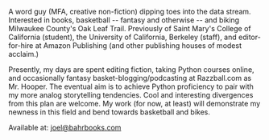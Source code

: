 A word guy (MFA, creative non-fiction) dipping toes into the data stream. Interested in books, basketball -- fantasy and otherwise -- and biking Milwaukee County's Oak Leaf Trail.
Previously of Saint Mary's College of California (student), the University of California, Berkeley (staff), and editor-for-hire at Amazon Publishing (and other publishing houses of 
modest acclaim.) 

Presently, my days are spent editing fiction, taking Python courses online, and occasionally fantasy basket-blogging/podcasting at Razzball.com as Mr. Hooper. The eventual aim is 
to achieve Python proficiency to pair with my more analog storytelling tendencies. Cool and interesting divergences from this plan are welcome. My work (for now, at least) will
demonstrate my newness in this field and bend towards basketball and bikes. 

Available at: joel@bahrbooks.com

